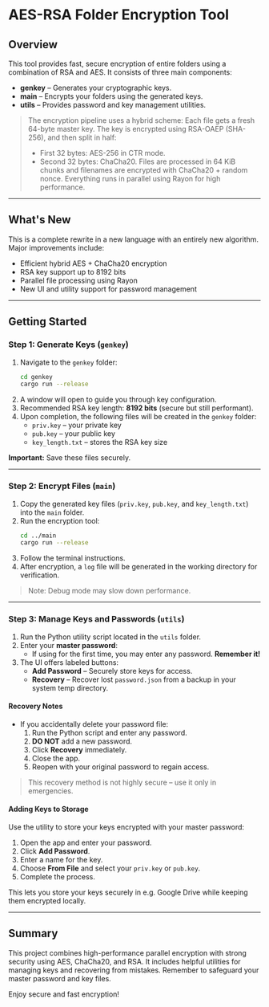 # AES-RSA Folder Encryption Tool

## Overview
This tool provides fast, secure encryption of entire folders using a combination of RSA and AES. It consists of three main components:

- **genkey** – Generates your cryptographic keys.
- **main** – Encrypts your folders using the generated keys.
- **utils** – Provides password and key management utilities.

> The encryption pipeline uses a hybrid scheme: Each file gets a fresh 64-byte master key. The key is encrypted using RSA-OAEP (SHA-256), and then split in half:
> - First 32 bytes: AES-256 in CTR mode.
> - Second 32 bytes: ChaCha20.
> Files are processed in 64 KiB chunks and filenames are encrypted with ChaCha20 + random nonce. Everything runs in parallel using Rayon for high performance.

---

## What's New
This is a complete rewrite in a new language with an entirely new algorithm. Major improvements include:
- Efficient hybrid AES + ChaCha20 encryption
- RSA key support up to 8192 bits
- Parallel file processing using Rayon
- New UI and utility support for password management

---

## Getting Started

### Step 1: Generate Keys (`genkey`)

1. Navigate to the `genkey` folder:
    ```bash
    cd genkey
    cargo run --release
    ```
2. A window will open to guide you through key configuration.
3. Recommended RSA key length: **8192 bits** (secure but still performant).
4. Upon completion, the following files will be created in the `genkey` folder:
    - `priv.key` – your private key
    - `pub.key` – your public key
    - `key_length.txt` – stores the RSA key size

**Important:** Save these files securely.

---

### Step 2: Encrypt Files (`main`)

1. Copy the generated key files (`priv.key`, `pub.key`, and `key_length.txt`) into the `main` folder.
2. Run the encryption tool:
    ```bash
    cd ../main
    cargo run --release
    ```
3. Follow the terminal instructions.
4. After encryption, a `log` file will be generated in the working directory for verification.

> Note: Debug mode may slow down performance.

---

### Step 3: Manage Keys and Passwords (`utils`)

1. Run the Python utility script located in the `utils` folder.
2. Enter your **master password**:
   - If using for the first time, you may enter any password. **Remember it!**
3. The UI offers labeled buttons:
   - **Add Password** – Securely store keys for access.
   - **Recovery** – Recover lost `password.json` from a backup in your system temp directory.

#### Recovery Notes
- If you accidentally delete your password file:
  1. Run the Python script and enter any password.
  2. **DO NOT** add a new password.
  3. Click **Recovery** immediately.
  4. Close the app.
  5. Reopen with your original password to regain access.

> This recovery method is not highly secure – use it only in emergencies.

#### Adding Keys to Storage
Use the utility to store your keys encrypted with your master password:
1. Open the app and enter your password.
2. Click **Add Password**.
3. Enter a name for the key.
4. Choose **From File** and select your `priv.key` or `pub.key`.
5. Complete the process.

This lets you store your keys securely in e.g. Google Drive while keeping them encrypted locally.

---

## Summary
This project combines high-performance parallel encryption with strong security using AES, ChaCha20, and RSA. It includes helpful utilities for managing keys and recovering from mistakes. Remember to safeguard your master password and key files.

Enjoy secure and fast encryption!

